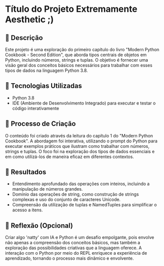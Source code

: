 # Título do Projeto Extremamente Aesthetic ;)

## 📒 Descrição
Este projeto é uma exploração do primeiro capítulo do livro "Modern Python Cookbook - Second Edition", que aborda tipos centrais de objetos em Python, incluindo números, strings e tuplas. O objetivo é fornecer uma visão geral dos conceitos básicos necessários para trabalhar com esses tipos de dados na linguagem Python 3.8.

## 🤖 Tecnologias Utilizadas
- Python 3.8
- IDE (Ambiente de Desenvolvimento Integrado) para executar e testar o código interativamente

## 🧐 Processo de Criação
O conteúdo foi criado através da leitura do capítulo 1 do "Modern Python Cookbook". A abordagem foi interativa, utilizando o prompt do Python para executar exemplos práticos que ilustram como trabalhar com números, strings e tuplas. O foco foi na exploração dos tipos de dados essenciais e em como utilizá-los de maneira eficaz em diferentes contextos.

## 🚀 Resultados
- Entendimento aprofundado das operações com inteiros, incluindo a manipulação de números grandes.
- Domínio das operações de string, como construção de strings complexas e uso do conjunto de caracteres Unicode.
- Compreensão da utilização de tuplas e NamedTuples para simplificar o acesso a itens.

## 💭 Reflexão (Opcional)
Criar algo 'natty' com IA e Python é um desafio empolgante, pois envolve não apenas a compreensão dos conceitos básicos, mas também a exploração das possibilidades criativas que a linguagem oferece. A interação com o Python por meio do REPL enriquece a experiência de aprendizado, tornando o processo mais dinâmico e envolvente.
